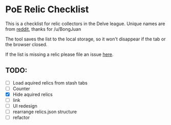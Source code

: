 # PoE Relic Checklist

This is a checklist for relic collectors in the Delve league.
Unique names are from [reddit](https://old.reddit.com/r/pathofexile/comments/97gmte/actual_list_of_151_reliquary_items/), thanks for /u/BongJuan

The tool saves the list to the local storage, so it won't disappear if the tab or the browser closed.

If the list is missing a relic please file an issue [here](https://github.com/Kexort/poe-relic-checklist/issues).

## TODO:

- [ ] Load aquired relics from stash tabs
- [ ] Counter
- [x] Hide aquired relics
- [ ] link 
- [ ] UI redesign
- [ ] rearrange relics.json structure
- [ ] refactor
